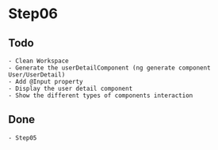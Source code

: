 # Step06

## Todo

    - Clean Workspace
    - Generate the userDetailComponent (ng generate component User/UserDetail)
    - Add @Input property
    - Display the user detail component
    - Show the different types of components interaction

## Done

    - Step05

